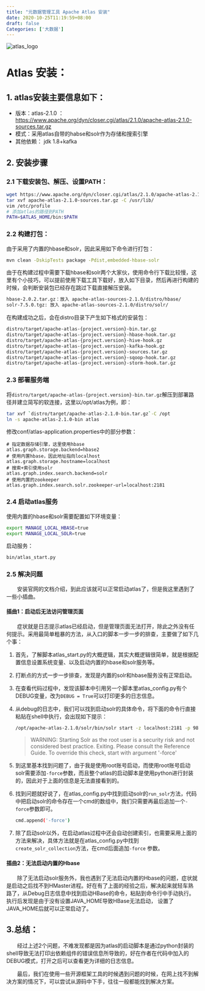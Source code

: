 ```yaml
---
title: "元数据管理工具 Apache Atlas 安装"
date: 2020-10-25T11:19:59+08:00
draft: false
Categories: ['大数据']
---
```


![atlas_logo](/img/2020/atlas_install/atlas_logo.svg)

# Atlas 安装：

## 1. atlas安装主要信息如下：

- 版本：atlas-2.1.0 ： https://www.apache.org/dyn/closer.cgi/atlas/2.1.0/apache-atlas-2.1.0-sources.tar.gz
- 模式：采用atlas自带的habse和solr作为存储和搜索引擎
- 其他依赖： jdk 1.8+kafka

## 2. 安装步骤

### 2.1 下载安装包、解压、设置PATH：

```bash
wget https://www.apache.org/dyn/closer.cgi/atlas/2.1.0/apache-atlas-2.1.0-sources.tar.gz
tar xvf apache-atlas-2.1.0-sources.tar.gz -C /usr/lib/
vim /etc/profile
# 添加atlas的路径到PATH
PATH=$ATLAS_HOME/bin:$PATH
```

### 2.2 构建打包：

由于采用了内置的hbase和solr，因此采用如下命令进行打包：

```bash
mvn clean -DskipTests package -Pdist,embedded-hbase-solr
```

由于在构建过程中需要下载hbase和solr两个大家伙，使用命令行下载比较慢，这里有个小技巧，可以提前使用下载工具下载好，放入如下目录，然后再进行构建的时候，会判断安装包已经存在跳过下载直接解压安装。

```bash
hbase-2.0.2.tar.gz：放入 apache-atlas-sources-2.1.0/distro/hbase/
solr-7.5.0.tgz: 放入 apache-atlas-sources-2.1.0/distro/solr/
```

在构建成功之后，会在distro目录下产生如下格式的安装包：

```bash
distro/target/apache-atlas-{project.version}-bin.tar.gz
distro/target/apache-atlas-{project.version}-hbase-hook.tar.gz
distro/target/apache-atlas-{project.version}-hive-hook.gz
distro/target/apache-atlas-{project.version}-kafka-hook.gz
distro/target/apache-atlas-{project.version}-sources.tar.gz
distro/target/apache-atlas-{project.version}-sqoop-hook.tar.gz
distro/target/apache-atlas-{project.version}-storm-hook.tar.gz
```

### 2.3 部署服务端

将`distro/target/apache-atlas-{project.version}-bin.tar.gz`解压到部署路径并建立简写的软连接，这里以/opt/atlas为例，即：

```bash
tar xvf `distro/target/apache-atlas-2.1.0-bin.tar.gz`-C /opt
ln -s apache-atlas-2.1.0-bin atlas
```

修改conf/atlas-application.properties中的部分参数：

```properties
# 指定数据存储引擎，这里使用hbase
atlas.graph.storage.backend=hbase2 
# 使用内置hbase，因此地址指向localhost
atlas.graph.storage.hostname=localhost
# 搜索+索引使用solr
atlas.graph.index.search.backend=solr
# 使用内置的zookeeper
atlas.graph.index.search.solr.zookeeper-url=localhost:2181
```



### 2.4 启动atlas服务

使用内置的hbase和solr需要配置如下环境变量：

```bash
export MANAGE_LOCAL_HBASE=true
export MANAGE_LOCAL_SOLR=true
```

启动服务：

```bash
bin/atlas_start.py
```

### 2.5 解决问题

　　安装官网的文档介绍，到此应该就可以正常启动atlas了，但是我这里遇到了一些小插曲。

#### 插曲1：启动后无法访问管理页面

　　症状就是日志提示atlas已经启动，但是管理页面无法打开，除此之外没有任何提示。采用最简单粗暴的方法，从入口的脚本一步一步的排查，主要做了如下几个事：

1. 首先，了解脚本atlas_start.py的大概逻辑，其实大概逻辑很简单，就是根据配置信息设置系统变量、以及启动内置的hbase和solr服务等。

2. 打断点的方式一步一步排查，发现是内置的solr和hbase服务没有正常启动。

3. 在查看代码过程中，发现该脚本中引用另一个脚本里atlas_config.py有个DEBUG变量，改为`DEBUG = True`可以打印更多的日志信息。

4. 从debug的日志中，我们可以找到启动solr的具体命令，将下面的命令行直接粘贴在shell中执行，会出现如下提示：

   ```bash
   /opt/apache-atlas-2.1.0/solr/bin/solr start -z localhost:2181 -p 9838
   ```

   > WARNING: Starting Solr as the root user is a security risk and not considered best practice. Exiting.
   >          Please consult the Reference Guide. To override this check, start with argument '-force'

5. 到这里基本找到问题了，由于我是使用root账号启动，而使用root账号启动solr需要添加`-force`参数，而且整个atlas的启动脚本是使用python进行封装的，因此对于上面的信息是无法直接看到的。

6. 找到问题就好说了，在atlas_config.py中找到启动solr的`run_solr`方法，代码中把启动solr的命令存在一个cmd的数组中，我们只需要再最后追加一个`-force`参数即可。

   ```bash
   cmd.append('-force')
   ```

7. 除了启动solr以外，在启动atlas过程中还会自动创建索引，也需要采用上面的方法来解决，具体方法就是在atlas_config.py中找到`create_solr_collection`方法，在cmd后面追加`-force` 参数。

#### 插曲2：无法启动内置的Hbase

　　除了无法启动solr服务外，我也遇到了无法启动内置的Hbase的问题，症状就是启动之后找不到HMaster进程。好在有了上面的经验之后，解决起来就轻车熟路了，从Debug日志信息中找到启动HBase的命令，粘贴到命令行中手动执行。执行后发现是由于没有设置JAVA_HOME导致HBase无法启动， 设置了JAVA_HOME后就可以正常启动了。

## 3.总结：

　　经过上述2个问题，不难发现都是因为atlas的启动脚本是通过python封装的shell导致无法打印出依赖组件的错误信息所导致的，好在作者在代码中加入的DEBUG模式，打开之后可以查看更为详细的日志信息。

　　最后，我们在使用一些开源框架工具的时候遇到问题的时候，在网上找不到解决方案的情况下，可以尝试从源码中下手，往往一般都能找到解决方案。